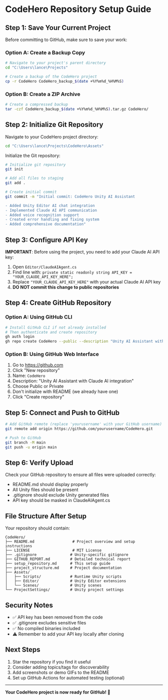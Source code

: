 # CodeHero Repository Setup Guide

## Step 1: Save Your Current Project

Before committing to GitHub, make sure to save your work:

### Option A: Create a Backup Copy
```bash
# Navigate to your project's parent directory
cd "C:\Users\lance\Projects"

# Create a backup of the CodeHero project
cp -r CodeHero CodeHero_backup_$(date +%Y%m%d_%H%M%S)
```

### Option B: Create a ZIP Archive
```bash
# Create a compressed backup
tar -czf CodeHero_backup_$(date +%Y%m%d_%H%M%S).tar.gz CodeHero/
```

## Step 2: Initialize Git Repository

Navigate to your CodeHero project directory:
```bash
cd "C:\Users\lance\Projects\CodeHero\Assets"
```

Initialize the Git repository:
```bash
# Initialize git repository
git init

# Add all files to staging
git add .

# Create initial commit
git commit -m "Initial commit: CodeHero Unity AI Assistant

- Added Unity Editor AI chat integration
- Implemented Claude AI API communication
- Added voice recognition support
- Created error handling and fixing system
- Added comprehensive documentation"
```

## Step 3: Configure API Key

**IMPORTANT**: Before using the project, you need to add your Claude AI API key:

1. Open `Editor/ClaudeAIAgent.cs`
2. Find line with: `private static readonly string API_KEY = "YOUR_CLAUDE_API_KEY_HERE";`
3. Replace `"YOUR_CLAUDE_API_KEY_HERE"` with your actual Claude AI API key
4. **DO NOT commit this change to public repositories**

## Step 4: Create GitHub Repository

### Option A: Using GitHub CLI
```bash
# Install GitHub CLI if not already installed
# Then authenticate and create repository
gh auth login
gh repo create CodeHero --public --description "Unity AI Assistant with Claude AI integration"
```

### Option B: Using GitHub Web Interface
1. Go to https://github.com
2. Click "New repository"
3. Name: `CodeHero`
4. Description: "Unity AI Assistant with Claude AI integration"
5. Choose Public or Private
6. Don't initialize with README (we already have one)
7. Click "Create repository"

## Step 5: Connect and Push to GitHub

```bash
# Add GitHub remote (replace 'yourusername' with your GitHub username)
git remote add origin https://github.com/yourusername/CodeHero.git

# Push to GitHub
git branch -M main
git push -u origin main
```

## Step 6: Verify Upload

Check your GitHub repository to ensure all files were uploaded correctly:
- README.md should display properly
- All Unity files should be present
- .gitignore should exclude Unity generated files
- API key should be masked in ClaudeAIAgent.cs

## File Structure After Setup

Your repository should contain:
```
CodeHero/
├── README.md                 # Project overview and setup instructions
├── LICENSE                   # MIT License
├── .gitignore               # Unity-specific gitignore
├── GITHUB_REPORT.md         # Detailed technical report
├── setup_repository.md      # This setup guide
├── project_structure.md     # Project documentation
├── Assets/
│   ├── Scripts/             # Runtime Unity scripts
│   ├── Editor/              # Unity Editor extensions
│   └── Scenes/              # Unity scenes
└── ProjectSettings/         # Unity project settings
```

## Security Notes

- ✅ API key has been removed from the code
- ✅ .gitignore excludes sensitive files
- ✅ No compiled binaries included
- ⚠️  Remember to add your API key locally after cloning

## Next Steps

1. Star the repository if you find it useful
2. Consider adding topics/tags for discoverability
3. Add screenshots or demo GIFs to the README
4. Set up GitHub Actions for automated testing (optional)

---

**Your CodeHero project is now ready for GitHub! 🚀** 
